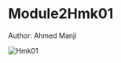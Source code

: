 # Module2Hmk01

Author: Ahmed Manji


![Hmk01](https://github.com/TheDataNomad/Module2Hmk01/workflows/Hmk01/badge.svg)
